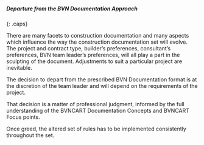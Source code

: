 ##### Departure from the BVN Documentation Approach
{: .caps}

There are many facets to construction documentation and many aspects which influence the way the construction documentation set will evolve. The project and contract type, builder’s preferences, consultant’s preferences, BVN team leader’s preferences, will all play a part in the sculpting of the document. Adjustments to suit a particular project are inevitable.

The decision to depart from the prescribed BVN Documentation format is at the discretion of the team leader and will depend on the requirements of the project.

That decision is a matter of professional judgment, informed by the full understanding of the BVNCART Documentation Concepts and BVNCART Focus points.

Once  greed, the altered set of rules has to be implemented consistently throughout the set.
